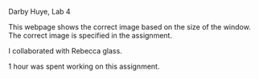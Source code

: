 Darby Huye, Lab 4

This webpage shows the correct image based on the size of the window. 
The correct image is specified in the assignment. 

I collaborated with Rebecca glass. 

1 hour was spent working on this assignment. 